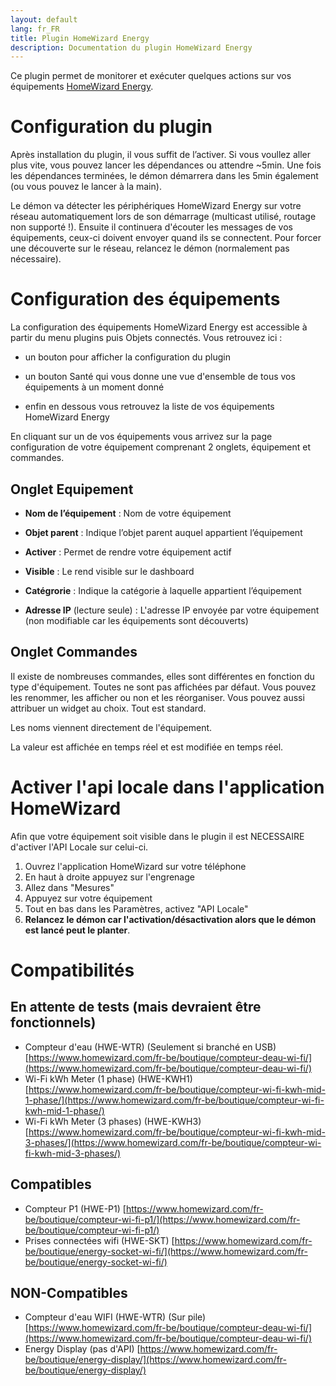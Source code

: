 ```yaml
---
layout: default
lang: fr_FR
title: Plugin HomeWizard Energy
description: Documentation du plugin HomeWizard Energy
---
```


Ce plugin permet de monitorer et exécuter quelques actions sur vos équipements [HomeWizard Energy](http://www.homewizard.com).

Configuration du plugin 
=======================

Après installation du plugin, il vous suffit de l’activer. Si vous voullez aller plus vite, vous pouvez lancer les dépendances ou attendre ~5min.
Une fois les dépendances terminées, le démon démarrera dans les 5min également (ou vous pouvez le lancer à la main).

Le démon va détecter les périphériques HomeWizard Energy sur votre réseau automatiquement lors de son démarrage (multicast utilisé, routage non supporté !). Ensuite il continuera d'écouter les messages de vos équipements, ceux-ci doivent envoyer quand ils se connectent.  Pour forcer une découverte sur le réseau, relancez le démon (normalement pas nécessaire).

Configuration des équipements 
=============================

La configuration des équipements HomeWizard Energy est accessible à partir du menu
plugins puis Objets connectés. Vous retrouvez ici :

-   un bouton pour afficher la configuration du plugin

-   un bouton Santé qui vous donne une vue d'ensemble de tous vos équipements à un moment donné

-   enfin en dessous vous retrouvez la liste de vos équipements HomeWizard Energy

En cliquant sur un de vos équipements vous arrivez sur la page
configuration de votre équipement comprenant 2 onglets, équipement et
commandes.

**Onglet Equipement**
---------------------

-   **Nom de l’équipement** : Nom de votre équipement

-   **Objet parent** : Indique l’objet parent auquel appartient l’équipement

-   **Activer** : Permet de rendre votre équipement actif

-   **Visible** : Le rend visible sur le dashboard

-   **Catégrorie** : Indique la catégorie à laquelle appartient l’équipement

-   **Adresse IP** (lecture seule) : L'adresse IP envoyée par votre équipement (non modifiable car les équipements sont découverts)

**Onglet Commandes**
--------------------

Il existe de nombreuses commandes, elles sont différentes en fonction du type d'équipement. Toutes ne sont pas affichées par défaut. Vous pouvez les renommer, les afficher ou non et les réorganiser. Vous pouvez aussi attribuer un widget au choix. Tout est standard.

Les noms viennent directement de l'équipement.

La valeur est affichée en temps réel et est modifiée en temps réel.

**Activer l'api locale dans l'application HomeWizard**
=============

Afin que votre équipement soit visible dans le plugin il est NECESSAIRE d'activer l'API Locale sur celui-ci.

1. Ouvrez l'application HomeWizard sur votre téléphone
2. En haut à droite appuyez sur l'engrenage
3. Allez dans "Mesures"
4. Appuyez sur votre équipement
5. Tout en bas dans les Paramètres, activez "API Locale"
6. **Relancez le démon car l'activation/désactivation alors que le démon est lancé peut le planter**.

**Compatibilités**
==================

**En attente de tests (mais devraient être fonctionnels)**
----------------------

-    Compteur d'eau (HWE-WTR) (Seulement si branché en USB) [https://www.homewizard.com/fr-be/boutique/compteur-deau-wi-fi/](https://www.homewizard.com/fr-be/boutique/compteur-deau-wi-fi/)
-    Wi-Fi kWh Meter (1 phase) (HWE-KWH1) [https://www.homewizard.com/fr-be/boutique/compteur-wi-fi-kwh-mid-1-phase/](https://www.homewizard.com/fr-be/boutique/compteur-wi-fi-kwh-mid-1-phase/)
-    Wi-Fi kWh Meter (3 phases) (HWE-KWH3) [https://www.homewizard.com/fr-be/boutique/compteur-wi-fi-kwh-mid-3-phases/](https://www.homewizard.com/fr-be/boutique/compteur-wi-fi-kwh-mid-3-phases/)

**Compatibles**
---------------

-    Compteur P1 (HWE-P1) [https://www.homewizard.com/fr-be/boutique/compteur-wi-fi-p1/](https://www.homewizard.com/fr-be/boutique/compteur-wi-fi-p1/)
-    Prises connectées wifi (HWE-SKT) [https://www.homewizard.com/fr-be/boutique/energy-socket-wi-fi/](https://www.homewizard.com/fr-be/boutique/energy-socket-wi-fi/)

**NON-Compatibles**
---------------

-    Compteur d'eau WIFI (HWE-WTR) (Sur pile) [https://www.homewizard.com/fr-be/boutique/compteur-deau-wi-fi/](https://www.homewizard.com/fr-be/boutique/compteur-deau-wi-fi/)
-    Energy Display (pas d'API) [https://www.homewizard.com/fr-be/boutique/energy-display/](https://www.homewizard.com/fr-be/boutique/energy-display/)
